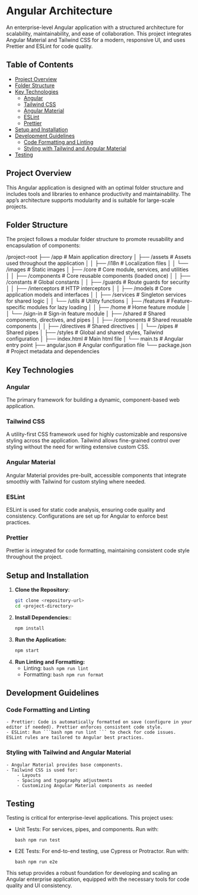 # Angular Architecture


An enterprise-level Angular application with a structured architecture for scalability, maintainability, and ease of collaboration. This project integrates Angular Material and Tailwind CSS for a modern, responsive UI, and uses Prettier and ESLint for code quality.


## Table of Contents

- [Project Overview](#project-overview)
- [Folder Structure](#folder-structure)
- [Key Technologies](#key-technologies)
  - [Angular](#angular)
  - [Tailwind CSS](#tailwind-css)
  - [Angular Material](#angular-material)
  - [ESLint](#eslint)
  - [Prettier](#prettier)
- [Setup and Installation](#setup-and-installation)
- [Development Guidelines](#development-guidelines)
  - [Code Formatting and Linting](#code-formatting-and-linting)
  - [Styling with Tailwind and Angular Material](#styling-with-tailwind-and-angular-material)
- [Testing](#testing)


## Project Overview

This Angular application is designed with an optimal folder structure and includes tools and libraries to enhance productivity and maintainability. The app’s architecture supports modularity and is suitable for large-scale projects.


## Folder Structure

The project follows a modular folder structure to promote reusability and encapsulation of components:

/project-root
├── /app                     # Main application directory
│   ├── /assets              # Assets used throughout the application
│   │  ├── /i18n             # Localization files
│   │  └── /images           # Static images
│   ├── /core                # Core module, services, and utilities
│   │  ├── /components       # Core reusable components (loaded once)
│   │  ├── /constants        # Global constants
│   │  ├── /guards           # Route guards for security
│   │  ├── /interceptors     # HTTP interceptors
│   │  ├── /models           # Core application models and interfaces
│   │  ├── /services         # Singleton services for shared logic
│   │  └── /utils            # Utility functions
│   ├── /features            # Feature-specific modules for lazy loading
│   │  ├── /home             # Home feature module
│   │  └── /sign-in          # Sign-in feature module
│   ├── /shared              # Shared components, directives, and pipes
│   │  ├── /components       # Shared reusable components
│   │  ├── /directives       # Shared directives
│   │  └── /pipes            # Shared pipes
│   ├── /styles              # Global and shared styles, Tailwind configuration
│   ├── index.html           # Main html file
│   └── main.ts              # Angular entry point
├── angular.json             # Angular configuration file
└── package.json             # Project metadata and dependencies


## Key Technologies

### Angular
The primary framework for building a dynamic, component-based web application.

### Tailwind CSS
A utility-first CSS framework used for highly customizable and responsive styling across the application. Tailwind allows fine-grained control over styling without the need for writing extensive custom CSS.

### Angular Material
Angular Material provides pre-built, accessible components that integrate smoothly with Tailwind for custom styling where needed.

### ESLint
ESLint is used for static code analysis, ensuring code quality and consistency. Configurations are set up for Angular to enforce best practices.

### Prettier
Prettier is integrated for code formatting, maintaining consistent code style throughout the project.


## Setup and Installation

1. **Clone the Repository**:
   ```bash
   git clone <repository-url>
   cd <project-directory>
   ```
2. **Install Dependencies:**:
    ```bash
    npm install
    ```
3. **Run the Application:**
    ```bash
    npm start
    ```
4. **Run Linting and Formatting:**
    - Linting: ```bash npm run lint ```
    - Formatting: ```bash npm run format ```


## Development Guidelines

### Code Formatting and Linting

    - Prettier: Code is automatically formatted on save (configure in your editor if needed). Prettier enforces consistent code style.
    - ESLint: Run ```bash npm run lint ``` to check for code issues. ESLint rules are tailored to Angular best practices.

### Styling with Tailwind and Angular Material
    - Angular Material provides base components.
    - Tailwind CSS is used for:
        - Layouts
        - Spacing and typography adjustments
        - Customizing Angular Material components as needed


## Testing

Testing is critical for enterprise-level applications. This project uses:

- Unit Tests: For services, pipes, and components. Run with:

    ```bash npm run test ```

- E2E Tests: For end-to-end testing, use Cypress or Protractor. Run with:
    
    ```bash npm run e2e ```


This setup provides a robust foundation for developing and scaling an Angular enterprise application, equipped with the necessary tools for code quality and UI consistency.
